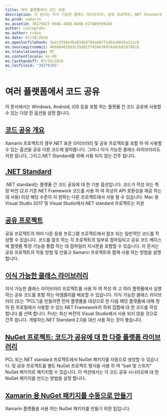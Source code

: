 ```yaml
---
title: 여러 플랫폼에서 코드 공유
description: 이 문서는 이식 가능한 클래스 라이브러리, 공유 프로젝트,.NET Standard 및 NuGet을 포함 하 여 코드를 공유 하는 기술을 설명 하는 다양 한 가이드에 연결 합니다.
ms.prod: xamarin
ms.assetid: 7D179ACF-09A6-46EE-B49D-E27AB5F09CD4
author: conceptdev
ms.author: crdun
ms.date: 07/18/2018
ms.openlocfilehash: 3a2c3f98e3ba83db0794a68ff1d62a9845a111c0
ms.sourcegitcommit: 46bb04016d3c35d91ff434b38474e0cb8197961b
ms.translationtype: MT
ms.contentlocale: ko-KR
ms.lasthandoff: 07/26/2018
ms.locfileid: "39270191"
---
```

# <a name="sharing-code-on-multiple-platforms"></a>여러 플랫폼에서 코드 공유

이 문서에서는 Windows, Android, iOS 등을 포함 하는 플랫폼 간 코드 공유에 사용할 수 있는 다양 한 옵션을 설명 합니다.

## <a name="code-sharing-overviewcode-sharingmd"></a>[코드 공유 개요](code-sharing.md)

Xamarin 프로젝트의 경우.NET 표준 라이브러리 및 공유 프로젝트를 포함 하 여 사용할 수 있는 옵션을 공유 다른 코드에 알아봅니다. 그러나 이식 가능한 클래스 라이브러리도 지원 됩니다, 그리고.NET Standard를 위해 사용 되지 않는 간주 됩니다.

## <a name="net-standardcross-platformapp-fundamentalsnet-standardmd"></a>[.NET Standard](~/cross-platform/app-fundamentals/net-standard.md)

.NET standard는 플랫폼 간 코드 공유에 대 한 기본 옵션입니다. 코드가 작성 되는 특정 버전 (2.0 기존.NET Framework 코드를 사용 하 여 최상의 API 호환성을 제공 하는 데 사용) 이상 해당 수준이 지 원하는 다른 프로젝트에서 사용 될 수 있습니다. Mac 용 Visual Studio 2017 및 Visual Studio에서.NET standard 프로젝트는 지원

## <a name="shared-projectscross-platformapp-fundamentalsshared-projectsmd"></a>[공유 프로젝트](~/cross-platform/app-fundamentals/shared-projects.md)

공유 프로젝트의 여러 다른 응용 프로그램 프로젝트에서 참조 되는 일반적인 코드를 작성할 수 있습니다. 코드를 참조 하는 각 프로젝트의 일부로 컴파일되고 공유 코드 베이스에 플랫폼 특정 기능을 통합 하는 데 컴파일러 지시문을 포함할 수 있습니다. 이 문서는 공유 프로젝트의 작동 방법 및 만들고 Xamarin 프로젝트와 함께 사용 하는 방법을 설명 합니다.

## <a name="portable-class-librariescross-platformapp-fundamentalspclmd"></a>[이식 가능한 클래스 라이브러리](~/cross-platform/app-fundamentals/pcl.md)

이식 가능한 클래스 라이브러리 프로젝트를 사용 하 여 작성 하 고 여러 플랫폼에서 실행 하는 공유 코드를 포함 하는 어셈블리를 배포할 수 있습니다. 이식 가능한 클래스 라이브러리 (또는 "PCL")을 만들려면 먼저 플랫폼을 대상으로 한 다음 해당 플랫폼에 대해 정의 된 프로필에서 사용할 수 있는.NET Framework의 하위 집합에 대 한 코드를 작성 합니다.를 선택 합니다. Pcl는 최신 버전의 Visual Studio에서 사용 되지 않을 것으로 간주 됩니다. 개발자는.NET Standard 2.0을 대신 사용 하는 것이 좋습니다.

## <a name="nuget-projects-multiplatform-libraries-for-code-sharingcross-platformapp-fundamentalsnuget-multiplatform-librariesindexmd"></a>[NuGet 프로젝트: 코드가 공유에 대 한 다중 플랫폼 라이브러리](~/cross-platform/app-fundamentals/nuget-multiplatform-libraries/index.md)

PCL 또는.NET standard 프로젝트에서 NuGet 패키지를 자동으로 생성할 수 있습니다. 및 공유 프로젝트를 별도 NuGet 프로젝트 형식을 사용 하 여 "bait 및 스위치" NuGet 패키지로 패키지할 수 있습니다. 이 섹션에서는 각 코드 공유 시나리오에 대 한 NuGet 패키지를 만드는 방법을 설명 합니다.

## <a name="manually-creating-nuget-packages-for-xamarincross-platformapp-fundamentalsnuget-manualmd"></a>[Xamarin 용 NuGet 패키지를 수동으로 만들기](~/cross-platform/app-fundamentals/nuget-manual.md)

Xamarin 플랫폼을 사용 하는 NuGet 패키지를 만들기 위한 팁입니다.

